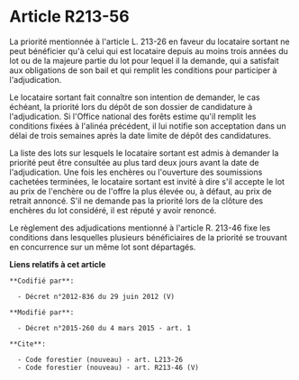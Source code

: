 # Article R213-56

La priorité mentionnée à l'article L. 213-26 en faveur du locataire sortant ne peut bénéficier qu'à celui qui est locataire
depuis au moins trois années du lot ou de la majeure partie du lot pour lequel il la demande, qui a satisfait aux obligations
de son bail et qui remplit les conditions pour participer à l'adjudication.

Le locataire sortant fait connaître son intention de demander, le cas échéant, la priorité lors du dépôt de son dossier de
candidature à l'adjudication. Si l'Office national des forêts estime qu'il remplit les conditions fixées à l'alinéa
précédent, il lui notifie son acceptation dans un délai de trois semaines après la date limite de dépôt des candidatures.

La liste des lots sur lesquels le locataire sortant est admis à demander la priorité peut être consultée au plus tard deux
jours avant la date de l'adjudication. Une fois les enchères ou l'ouverture des soumissions cachetées terminées, le locataire
sortant est invité à dire s'il accepte le lot au prix de l'enchère ou de l'offre la plus élevée ou, à défaut, au prix de
retrait annoncé. S'il ne demande pas la priorité lors de la clôture des enchères du lot considéré, il est réputé y avoir
renoncé.

Le règlement des adjudications mentionné à l'article R. 213-46 fixe les conditions dans lesquelles plusieurs bénéficiaires de
la priorité se trouvant en concurrence sur un même lot sont départagés.

**Liens relatifs à cet article**

	**Codifié par**:

	  - Décret n°2012-836 du 29 juin 2012 (V)

	**Modifié par**:

	  - Décret n°2015-260 du 4 mars 2015 - art. 1

	**Cite**:

	  - Code forestier (nouveau) - art. L213-26
	  - Code forestier (nouveau) - art. R213-46 (V)
